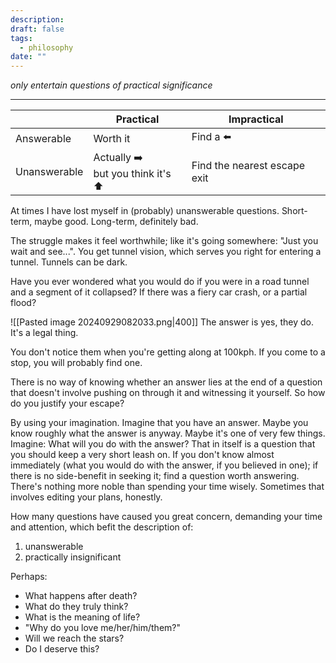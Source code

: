 ```yaml
---
description: 
draft: false
tags:
  - philosophy
date: ""
---
```

*only entertain questions of practical significance*

---

|              | Practical                            | Impractical                  |
| ------------ | ------------------------------------ | ---------------------------- |
| Answerable   | Worth it                             | Find a ⬅️                    |
| Unanswerable | Actually ➡️<br>but you think it's ⬆️ | Find the nearest escape exit |
At times I have lost myself in (probably) unanswerable questions. Short-term, maybe good. Long-term, definitely bad. 

The struggle makes it feel worthwhile; like it's going somewhere: 
"Just you wait and see...".
You get tunnel vision, which serves you right for entering a tunnel. Tunnels can be dark.

Have you ever wondered what you would do if you were in a road tunnel and a segment of it collapsed? If there was a fiery car crash, or a partial flood?

![[Pasted image 20240929082033.png|400]]
The answer is yes, they do. It's a legal thing. 

You don't notice them when you're getting along at 100kph. If you come to a stop, you will probably find one.

There is no way of knowing whether an answer lies at the end of a question that doesn't involve pushing on through it and witnessing it yourself. So how do you justify your escape? 

By using your imagination. Imagine that you have an answer. Maybe you know roughly what the answer is anyway. Maybe it's one of very few things. Imagine: What will you do with the answer? That in itself is a question that you should keep a very short leash on. If you don't know almost immediately (what you would do with the answer, if you believed in one); if there is no side-benefit in seeking it; find a question worth answering. There's nothing more noble than spending your time wisely. Sometimes that involves editing your plans, honestly.

How many questions have caused you great concern, demanding your time and attention, which befit the description of:
1. unanswerable
2. practically insignificant

Perhaps:
- What happens after death?
- What do they truly think?
- What is the meaning of life?
- "Why do you love me/her/him/them?"
- Will we reach the stars?
- Do I deserve this?